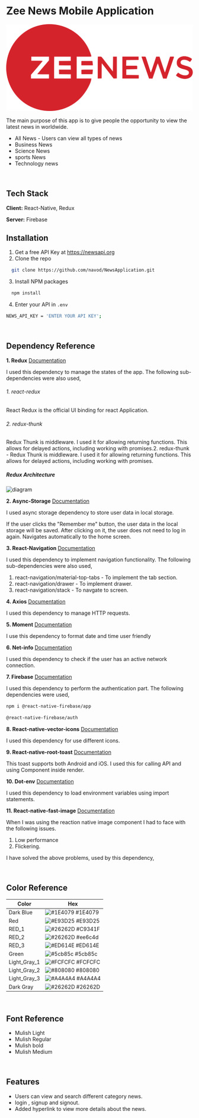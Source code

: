 # Zee News Mobile Application

![Logo](assets/logo.png)

The main purpose of this app is to give people the opportunity to view the latest news in worldwide.

- All News - Users can view all types of news
- Business News
- Science News
- sports News
- Technology news
<br/>

## Tech Stack

**Client:** React-Native, Redux

**Server:** Firebase
<br/>

## Installation

1. Get a free API Key at https://newsapi.org
2. Clone the repo
```bash
  git clone https://github.com/navod/NewsApplication.git
```
3. Install NPM packages
```bash
  npm install
```

4. Enter your API in `.env`
```bash
NEWS_API_KEY = 'ENTER YOUR API KEY';
```
<br/>

## Dependency Reference

**1. Redux** [Documentation](https://redux.js.org/introduction/getting-started)

I used this dependency to manage the states of the app. The following sub-dependencies were also used,
###### 1. react-redux
React Redux is the official UI binding for react Application.
###### 2. redux-thunk
Redux Thunk is middleware. I used it for allowing returning functions. This allows for delayed actions, including working with promises.2. redux-thunk - Redux Thunk is middleware. I used it for allowing returning functions. This allows for delayed actions, including working with promises.

##### Redux Architecture
![diagram]()

**2. Async-Storage** [Documentation](https://react-native-async-storage.github.io/async-storage/docs/usage/)

I used async storage dependency to store user data in local storage.

If the user clicks the "Remember me" button, the user data in the local storage will be saved. After clicking on it, the user does not need to log in again. Navigates automatically to the home screen.

**3. React-Navigation** [Documentation](https://reactnavigation.org/)

I used this dependency to implement navigation functionality. The following sub-dependencies were also used,

1.  react-navigation/material-top-tabs - To implement the tab section.
2.  react-navigation/drawer - To implement drawer.
3.  react-navigation/stack - To navgate to screen.

**4. Axios** [Documentation](https://www.npmjs.com/package/axios)

I used this dependency to manage HTTP requests.

**5. Moment** [Documentation](https://momentjs.com/)

I use this dependency to format date and time user friendly

**6. Net-info** [Documentation](https://github.com/react-native-netinfo/react-native-netinfo)

I used this dependency to check if the user has an active network connection.

**7. Firebase** [Documentation](https://rnfirebase.io/)

I used this dependency to perform the authentication part. The following dependencies were used,

```bash
npm i @react-native-firebase/app
```

```bash
@react-native-firebase/auth
```
**8. React-native-vector-icons** [Documentation](https://www.npmjs.com/package/react-native-vector-icons)

I used this dependency for use different icons.

**9. React-native-root-toast** [Documentation](https://www.npmjs.com/package/react-native-root-toast)

This toast supports both Android and iOS. I used this for calling API and using Component inside render.


**10. Dot-env** [Documentation](https://www.npmjs.com/package/react-native-dotenv)

I used this dependency to load environment variables using import statements.

**11. React-native-fast-image** [Documentation](https://www.npmjs.com/package/react-native-fast-image)

When I was using the reaction native image component I had to face with the following issues.

1. Low performance
2. Flickering.

I have solved the above problems, used by this dependency,

<br/>

## Color Reference

| Color     | Hex                                                              |
| --------- | ---------------------------------------------------------------- |
| Dark Blue | ![#1E4079](https://via.placeholder.com/10/1E4079?text=+) #1E4079 |
| Red       | ![#E93D25](https://via.placeholder.com/10/E93D25?text=+) #E93D25 |
| RED_1 | ![#26262D](https://via.placeholder.com/10/C9341F?text=+) #C9341F |
| RED_2 | ![#26262D](https://via.placeholder.com/10/ee6c4d?text=+) #ee6c4d |
| RED_3 | ![#ED614E](https://via.placeholder.com/10/ED614E?text=+) #ED614E |
| Green     | ![#5cb85c](https://via.placeholder.com/10/5cb85c?text=+) #5cb85c |
| Light_Gray_1 | ![#FCFCFC](https://via.placeholder.com/10/FCFCFC?text=+) #FCFCFC |
| Light_Gray_2 | ![#808080](https://via.placeholder.com/10/808080?text=+) #808080 |
| Light_Gray_3 | ![#A4A4A4](https://via.placeholder.com/10/A4A4A4?text=+) #A4A4A4 |
| Dark Gray | ![#26262D](https://via.placeholder.com/10/26262D?text=+) #26262D |
<br/>

## Font Reference

- Mulish Light
- Mulish Regular
- Mulish bold
- Mulish Medium
<br/>

## Features

- Users can view and search different category news.
- login , signup and signout.
- Added hyperlink to view more details about the news.
